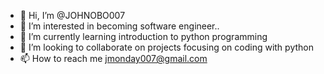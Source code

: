 - 👋 Hi, I’m @JOHNOBO007
- 👀 I’m interested in becoming software engineer..
- 🌱 I’m currently learning introduction to python programming
- 💞️ I’m looking to collaborate on projects focusing on coding with python
- 📫 How to reach me jmonday007@gmail.com

<!---
JOHNOBO007/JOHNOBO007 is a ✨ special ✨ repository because its `README.md` (this file) appears on your GitHub profile.
You can click the Preview link to take a look at your changes.
--->
